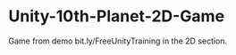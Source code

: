 Unity-10th-Planet-2D-Game
=========================

Game from demo bit.ly/FreeUnityTraining in the 2D section.
